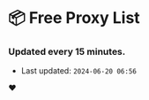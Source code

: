 # :package: Free Proxy List
### Updated every 15 minutes.

- Last updated: `2024-06-20 06:56`

:heart:
